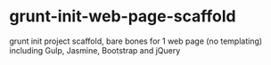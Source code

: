 # grunt-init-web-page-scaffold
grunt init project scaffold, bare bones for 1 web page (no templating) including Gulp, Jasmine, Bootstrap and jQuery
